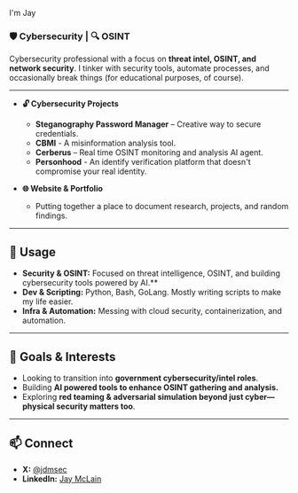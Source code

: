 I'm Jay

### 🛡️ Cybersecurity | 🔍 OSINT

Cybersecurity professional with a focus on **threat intel, OSINT, and network security**. I tinker with security tools, automate processes, and occasionally break things (for educational purposes, of course).  

---

  
- **🔓 Cybersecurity Projects**  
  - **Steganography Password Manager** – Creative way to secure credentials.  
  - **CBMI** - A misinformation analysis tool.
  - **Cerberus** – Real time OSINT monitoring and analysis AI agent.
  - **Personhood** - An identify verification platform that doesn't compromise your real identity.

- **🌐 Website & Portfolio**  
  - Putting together a place to document research, projects, and random findings.  

---


 
## 🌱 Usage
 - **Security & OSINT:** Focused on threat intelligence, OSINT, and building cybersecurity tools powered by AI.**
 - **Dev & Scripting:** Python, Bash, GoLang. Mostly writing scripts to make my life easier.  
 - **Infra & Automation:** Messing with cloud security, containerization, and automation.  

---

## 🚀 Goals & Interests  
- Looking to transition into **government cybersecurity/intel roles**.  
- Building **AI powered tools to enhance OSINT gathering and analysis.**
- Exploring **red teaming & adversarial simulation beyond just cyber—physical security matters too**.  

---

## 📫 Connect  
- **X:** [@jdmsec](https://twitter.com/jdmsec)  
- **LinkedIn:** [Jay McLain](https://www.linkedin.com/in/jay-mclain-8147ab281?utm_source=share&utm_campaign=share_via&utm_content=profile&utm_medium=ios_app)  

